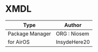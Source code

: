 # XMDL

| Type           | Author         |
|----------------|----------------|
| Package Manager| ORG : Niosem   |
| for AirOS      | InsydeHere20   |